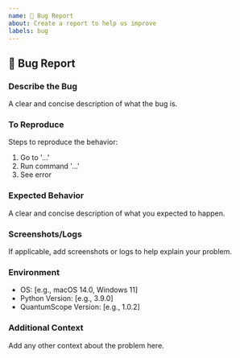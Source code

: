 ```yaml
---
name: 🐛 Bug Report
about: Create a report to help us improve
labels: bug
---
```


## 🐛 Bug Report

### Describe the Bug
A clear and concise description of what the bug is.

### To Reproduce
Steps to reproduce the behavior:
1. Go to '...'
2. Run command '...'
3. See error

### Expected Behavior
A clear and concise description of what you expected to happen.

### Screenshots/Logs
If applicable, add screenshots or logs to help explain your problem.

### Environment
- OS: [e.g., macOS 14.0, Windows 11]
- Python Version: [e.g., 3.9.0]
- QuantumScope Version: [e.g., 1.0.2]

### Additional Context
Add any other context about the problem here.
